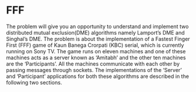 # FFF
The problem will give you an opportunity to understand and implement two distributed mutual exclusion(DME) algorithms namely Lamport’s DME and Singhal’s DME. The problem is about the implementation of a Fastest Finger First (FFF) game of Kaun Banega Crorpati (KBC) serial, which is currently running on Sony TV. The game runs on eleven machines and one of these machines acts as a server known as ‘Amitabh’ and the other ten machines are the ‘Participants’. All the machines communicate with each other by passing messages through sockets. The implementations of the ‘Server’ and ‘Participant’ applications for both these algorithms are described in the following two sections.
